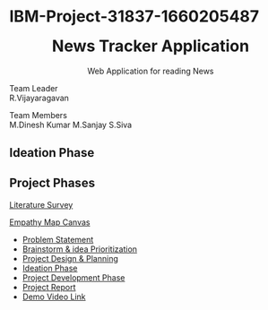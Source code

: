 # IBM-Project-31837-1660205487

<h1 align="center" style="margin-top: 0px;">News Tracker Application</h1>
<p align="center" >Web Application for reading News</p>

Team Leader
<br>
R.Vijayaragavan
</br>

Team Members
<br>M.Dinesh Kumar
M.Sanjay
S.Siva</br>

## Ideation Phase
## Project Phases

[Literature Survey](https://github.com/IBM-EPBL/IBM-Project-31837-1660205487/blob/main/Project%20design%20phase/Ideation%20Phase/Literature%20Survey.pdf)

[Empathy Map Canvas](https://github.com/IBM-EPBL/IBM-Project-31837-1660205487/blob/main/Project%20design%20phase/Ideation%20Phase/Empathy%20Map.pdf)
* [Problem Statement](https://github.com/IBM-EPBL/IBM-Project-31837-1660205487/blob/main/Project%20design%20phase/Ideation%20Phase/Problem%20Statement.pdf)
* [Brainstorm & idea Prioritization](https://github.com/IBM-EPBL/IBM-Project-31837-1660205487/blob/main/Project%20design%20phase/Ideation%20Phase/BrainStorm_News%20Tracker%20Application%20.pdf)
* [Project Design & Planning](https://github.com/IBM-EPBL/IBM-Project-31837-1660205487/tree/main/Project%20design%20phase/Project%20design%20phase-1)
* [Ideation Phase](https://github.com/IBM-EPBL/IBM-Project-31837-1660205487/tree/main/Project%20design%20phase/Ideation%20Phase)
* [Project Development Phase](https://github.com/IBM-EPBL/IBM-Project-31837-1660205487/tree/main/Project%20Development%20Phase/Sprint-1)
* [Project Report](https://github.com/IBM-EPBL/IBM-Project-31837-1660205487/blob/main/NTA_original_report.pdf)
* [Demo Video Link](https://drive.google.com/file/d/1J04XUvhs6eJdnqttBihZCGq-bG1EM66Q/view?usp=sharing)

